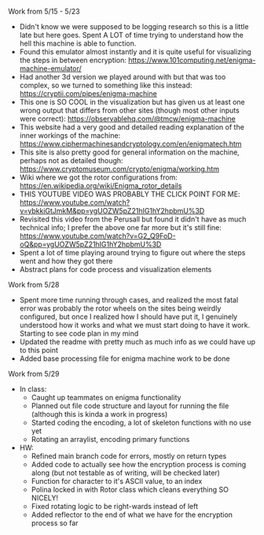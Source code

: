 Work from 5/15 - 5/23
- Didn't know we were supposed to be logging research so this is a little late but here goes. Spent A LOT of time trying to understand how the hell this machine is able to function.
- Found this emulator almost instantly and it is quite useful for visualizing the steps in between encryption: https://www.101computing.net/enigma-machine-emulator/
- Had another 3d version we played around with but that was too complex, so we turned to something like this instead: https://cryptii.com/pipes/enigma-machine
- This one is SO COOL in the visualization but has given us at least one wrong output that differs from other sites (though most other inputs were correct): https://observablehq.com/@tmcw/enigma-machine
- This website had a very good and detailed reading explanation of the inner workings of the machine: https://www.ciphermachinesandcryptology.com/en/enigmatech.htm
- This site is also pretty good for general information on the machine, perhaps not as detailed though: https://www.cryptomuseum.com/crypto/enigma/working.htm
- Wiki where we got the rotor configurations from: https://en.wikipedia.org/wiki/Enigma_rotor_details
- THIS YOUTUBE VIDEO WAS PROBABLY THE CLICK POINT FOR ME: https://www.youtube.com/watch?v=ybkkiGtJmkM&pp=ygUOZW5pZ21hIG1hY2hpbmU%3D
- Revisited this video from the Perusall but found it didn't have as much technical info; I prefer the above one far more but it's still fine: https://www.youtube.com/watch?v=G2_Q9FoD-oQ&pp=ygUOZW5pZ21hIG1hY2hpbmU%3D
- Spent a lot of time playing around trying to figure out where the steps went and how they got there
- Abstract plans for code process and visualization elements

Work from 5/28
- Spent more time running through cases, and realized the most fatal error was probably the rotor wheels on the sites being weirdly configured, but once I realized how I should have put it, I genuinely understood how it works and what we must start doing to have it work. Starting to see code plan in my mind
- Updated the readme with pretty much as much info as we could have up to this point
- Added base processing file for enigma machine work to be done

Work from 5/29
- In class:
  - Caught up teammates on enigma functionality
  - Planned out file code structure and layout for running the file (although this is kinda a work in progress)
  - Started coding the encoding, a lot of skeleton functions with no use yet
  - Rotating an arraylist, encoding primary functions
- HW:
  - Refined main branch code for errors, mostly on return types
  - Added code to actually see how the encryption process is coming along (but not testable as of writing, will be checked later)
  - Function for character to it's ASCII value, to an index
  - Polina locked in with Rotor class which cleans everything SO NICELY!
  - Fixed rotating logic to be right-wards instead of left
  - Added reflector to the end of what we have for the encryption process so far
  
